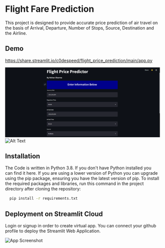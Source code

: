 
# Flight Fare Prediction

This project is designed to provide accurate price prediction of
air travel on the basis of Arrival, Departure, Number of Stops,
Source, Destination and the Airline.
## Demo
https://share.streamlit.io/c0despeed/flight_price_prediction/main/app.py

![Alt Text](https://github.com/C0deSpeed/Flight_Price_Prediction/blob/main/.ipynb_checkpoints/SS1.png)
![Alt Text](https://drive.google.com/file/d/1INWGcdBj-aoGHUs3hE47MOgmWU0IzrzT/view?usp=sharing)

## Installation

The Code is written in Python 3.8. If you don't have Python installed you can find it here. If you are using a lower version of Python you can upgrade using the pip package, ensuring you have the latest version of pip. To install the required packages and libraries, run this command in the project directory after cloning the repository:

```bash
  pip install -r requirements.txt
```
    
## Deployment on Streamlit Cloud

Login or signup in order to create virtual app. You can
connect your github profile to deploy the Streamlit Web Application.

![App Screenshot](https://drive.google.com/file/d/1vZ8x1FgdE4DULdTYCP1skRvhXIB6JQVj/view?usp=sharing)

